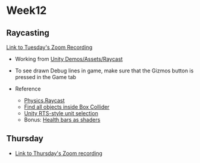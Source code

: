 # Week12

## Raycasting

[Link to Tuesday's Zoom Recording](https://newschool.zoom.us/rec/share/uvdMA_ap71pJQpXf5kD1dKw9N7z1aaa8gCUer6Ffz0vjijRP5Aqx9lqs6l84titL)

+ Working from [Unity Demos/Assets/Raycast](https://github.com/prismspecs/Virtual-Environments/tree/master/Unity%20Demos/Assets/Raycast)
+ To see drawn Debug lines in game, make sure that the Gizmos button is pressed in the Game tab

+ Reference
  + [Physics.Raycast](https://docs.unity3d.com/ScriptReference/Physics.Raycast.html)
  + [Find all objects inside Box Collider](https://answers.unity.com/questions/1499405/find-all-objects-inside-box-collider.html)
  + [Unity RTS-style unit selection](https://forum.unity.com/threads/how-to-properly-handle-rts-styled-unit-selection.229784/)
  + Bonus: [Health bars as shaders](https://www.stevestreeting.com/2019/02/22/enemy-health-bars-in-1-draw-call-in-unity/)

## Thursday

+ [Link to Thursday's Zoom recording](https://newschool.zoom.us/rec/share/2utkL4_xp09If6eOxmHnBYIFA9_qeaa81HNPq_sLmU7CTgTA17z4A3aZBs-5QYjD)
